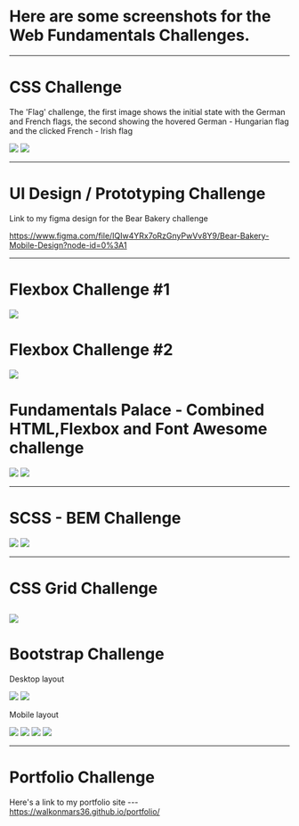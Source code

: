 # Here are some screenshots for the Web Fundamentals Challenges.

---

# CSS Challenge

The 'Flag' challenge, the first image shows the initial state with the German and French flags, the second showing the hovered German - Hungarian flag and the clicked French - Irish flag

![](2021-05-20-13-49-06.png)
![](2021-05-20-13-50-10.png)

---

# UI Design / Prototyping Challenge

Link to my figma design for the Bear Bakery challenge

https://www.figma.com/file/IQIw4YRx7oRzGnyPwVv8Y9/Bear-Bakery-Mobile-Design?node-id=0%3A1

---

# Flexbox Challenge #1

![](2021-05-20-12-52-34.png)

# Flexbox Challenge #2

![](2021-05-20-12-53-20.png)

# Fundamentals Palace - Combined HTML,Flexbox and Font Awesome challenge

![](2021-05-20-12-56-08.png)
![](2021-05-20-12-56-32.png)

---

# SCSS - BEM Challenge

![](2021-05-20-12-58-02.png)
![](2021-05-20-12-58-30.png)

---

# CSS Grid Challenge

## ![](2021-05-20-13-29-27.png)

# Bootstrap Challenge

Desktop layout

![](2021-05-20-13-03-06.png)
![](2021-05-20-13-03-25.png)

Mobile layout

![](2021-05-20-13-03-55.png)
![](2021-05-20-13-04-12.png)
![](2021-05-20-13-04-29.png)
![](2021-05-20-13-04-47.png)

---

# Portfolio Challenge

Here's a link to my portfolio site ---
https://walkonmars36.github.io/portfolio/
